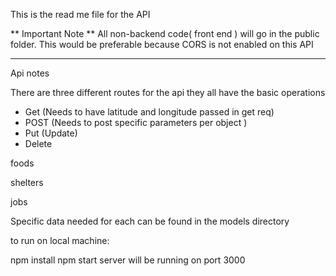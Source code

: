 This is the read me file for the API


** Important Note **
  All non-backend code( front end ) will go in the public folder. This would be preferable because CORS is not enabled on this API
**               **



Api notes


There are three different routes for the api
they all have the basic operations
  - Get (Needs to have latitude and longitude passed in get req)
  - POST  (Needs to post specific parameters per object )
  - Put (Update)
  - Delete


foods




shelters



jobs


Specific data needed for each can be found in the models directory



to run on local machine:

npm install
npm start
server will be running on port 3000
